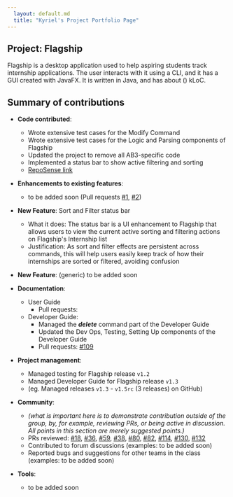 ```yaml
---
  layout: default.md
  title: "Kyriel's Project Portfolio Page"
---
```


## Project: Flagship

Flagship is a desktop application used to help aspiring students track internship applications. The user interacts with it using a CLI, and it has a GUI created with JavaFX. It is written in Java, and has about () kLoC.

## Summary of contributions

* **Code contributed**:
    * Wrote extensive test cases for the Modify Command
    * Wrote extensive test cases for the Logic and Parsing components of Flagship
    * Updated the project to remove all AB3-specific code
    * Implemented a status bar to show active filtering and sorting
    * [RepoSense link](https://nus-cs2103-ay2324s1.github.io/tp-dashboard/?search=&sort=groupTitle&sortWithin=title&timeframe=commit&mergegroup=&groupSelect=groupByRepos&breakdown=true&checkedFileTypes=docs~functional-code~test-code&since=2023-09-22&tabOpen=true&tabType=authorship&tabAuthor=s-kybound&tabRepo=AY2324S1-CS2103T-W17-1%2Ftp%5Bmaster%5D&authorshipIsMergeGroup=false&authorshipFileTypes=docs&authorshipIsBinaryFileTypeChecked=false&authorshipIsIgnoredFilesChecked=false)

* **Enhancements to existing features**:
    * to be added soon (Pull requests [\#1](), [\#2]())

* **New Feature**: Sort and Filter status bar
    * What it does: The status bar is a UI enhancement to Flagship that allows users to view the current active sorting and filtering actions on Flagship's Internship list
    * Justification: As sort and filter effects are persistent across commands, this will help users easily keep track of how their internships are sorted or filtered, avoiding confusion

* **New Feature**: (generic) to be added soon

* **Documentation**:
    * User Guide
        * Pull requests:
    * Developer Guide:
        * Managed the _**delete**_ command part of the Developer Guide
        * Updated the Dev Ops, Testing, Setting Up components of the Developer Guide
        * Pull requests: [\#109](https://github.com/AY2324S1-CS2103T-W17-1/tp/pull/109)

* **Project management**:
    * Managed testing for Flagship release `v1.2`
    * Managed Developer Guide for Flagship release `v1.3`
    * (eg. Managed releases `v1.3` - `v1.5rc` (3 releases) on GitHub)

* **Community**:
    * *(what is important here is to demonstrate contribution outside of the group, by, for example, reviewing PRs, or being active in discussion. All points in this section are merely suggested points.)*
    * PRs reviewed: [\#18](https://github.com/AY2324S1-CS2103T-W17-1/tp/pull/18), [\#36](https://github.com/AY2324S1-CS2103T-W17-1/tp/pull/36), [\#59](https://github.com/AY2324S1-CS2103T-W17-1/tp/pull/59), [\#38](https://github.com/AY2324S1-CS2103T-W17-1/tp/pull/38), [\#80](https://github.com/AY2324S1-CS2103T-W17-1/tp/pull/80), [\#82](https://github.com/AY2324S1-CS2103T-W17-1/tp/pull/82), [\#114](https://github.com/AY2324S1-CS2103T-W17-1/tp/pull/114), [\#130](https://github.com/AY2324S1-CS2103T-W17-1/tp/pull/130), [\#132](https://github.com/AY2324S1-CS2103T-W17-1/tp/pull/132)
    * Contributed to forum discussions (examples: to be added soon)
    * Reported bugs and suggestions for other teams in the class (examples: to be added soon)

* **Tools**:
    * to be added soon
